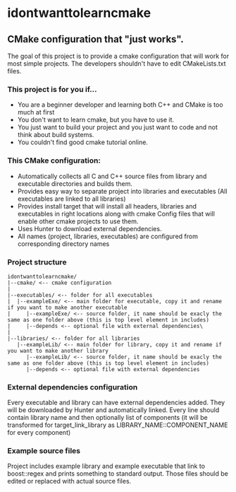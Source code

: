 # idontwanttolearncmake
## CMake configuration that "just works".

The goal of this project is to provide a cmake configuration that will work for most simple projects. The developers shouldn't have to edit CMakeLists.txt files.

### This project is for you if...
* You are a beginner developer and learning both C++ and CMake is too much at first
* You don't want to learn cmake, but you have to use it. 
* You just want to build your project and you just want to code and not think about build systems. 
* You couldn't find good cmake tutorial online. 

### This CMake configuration:
* Automatically collects all C and C++ source files from library and executable directories and builds them.
* Provides easy way to separate project into libraries and executables (All executables are linked to all libraries)
* Provides install target that will install all headers, libraries and executables in right locations along with cmake Config files that will enable other cmake projects to use them. 
* Uses Hunter to download external dependencies.
* All names (project, libraries, executables) are configured from corresponding directory names   

### Project structure
```
idontwanttolearncmake/
|--cmake/ <-- cmake configuration
|
|--executables/ <-- folder for all executables
|  |--exampleExe/ <-- main folder for executable, copy it and rename if you want to make another executable
|     |--exampleExe/ <-- source folder, it name should be exacly the same as one folder above (this is top level element in includes)
|     |--depends <-- optional file with external dependencies\
|
|--libraries/ <-- folder for all libraries
   |--exampleLib/ <-- main folder for library, copy it and rename if you want to make another library
      |--exampleLib/ <-- source folder, it name should be exacly the same as one folder above (this is top level element in includes)
      |--depends <-- optional file with external dependencies
```

### External dependencies configuration
Every executable and library can have external dependencies added. They will be downloaded by Hunter and automatically linked. Every line should contain library name and then optionally list of components (it will be transformed for target_link_library as LIBRARY_NAME::COMPONENT_NAME for every component)

### Example source files

Project includes example library and example executable that link to boost::regex and prints something to standard output. Those files should be edited or replaced with actual source files.  

